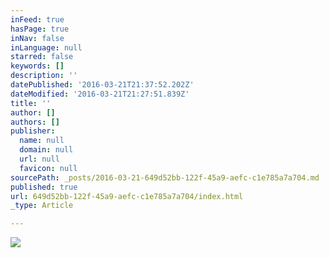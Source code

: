 ```yaml
---
inFeed: true
hasPage: true
inNav: false
inLanguage: null
starred: false
keywords: []
description: ''
datePublished: '2016-03-21T21:37:52.202Z'
dateModified: '2016-03-21T21:27:51.839Z'
title: ''
author: []
authors: []
publisher:
  name: null
  domain: null
  url: null
  favicon: null
sourcePath: _posts/2016-03-21-649d52bb-122f-45a9-aefc-c1e785a7a704.md
published: true
url: 649d52bb-122f-45a9-aefc-c1e785a7a704/index.html
_type: Article

---
```

![](https://the-grid-user-content.s3-us-west-2.amazonaws.com/9d91f590-15b4-4d3c-9156-48e09be8a548.jpg)